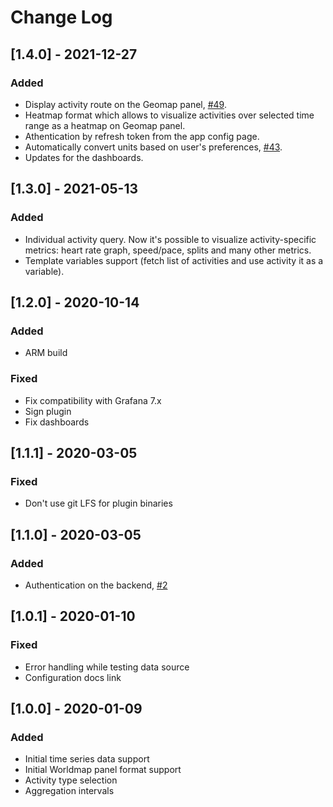 # Change Log

## [1.4.0] - 2021-12-27

### Added

- Display activity route on the Geomap panel, [#49](https://github.com/grafana/strava-datasource/issues/49).
- Heatmap format which allows to visualize activities over selected time range as a heatmap on Geomap panel.
- Athentication by refresh token from the app config page.
- Automatically convert units based on user's preferences, [#43](https://github.com/grafana/strava-datasource/issues/43).
- Updates for the dashboards.

## [1.3.0] - 2021-05-13

### Added

- Individual activity query. Now it's possible to visualize activity-specific metrics: heart rate graph, speed/pace, splits and many other metrics.
- Template variables support (fetch list of activities and use activity it as a variable).

## [1.2.0] - 2020-10-14

### Added

- ARM build

### Fixed

- Fix compatibility with Grafana 7.x
- Sign plugin
- Fix dashboards

## [1.1.1] - 2020-03-05

### Fixed

- Don't use git LFS for plugin binaries

## [1.1.0] - 2020-03-05

### Added

- Authentication on the backend, [#2](https://github.com/grafana/strava-datasource/issues/2)

## [1.0.1] - 2020-01-10

### Fixed

- Error handling while testing data source
- Configuration docs link

## [1.0.0] - 2020-01-09

### Added

- Initial time series data support
- Initial Worldmap panel format support
- Activity type selection
- Aggregation intervals
